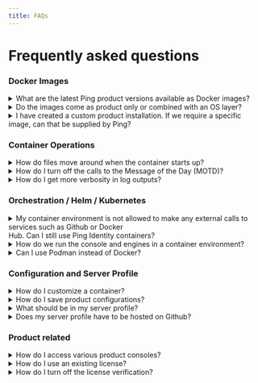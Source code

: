 ```yaml
---
title: FAQs
---
```


# Frequently asked questions

### Docker Images

<details>
  <summary>What are the latest Ping product versions available as Docker images?</summary>

The latest Ping product images are tagged with <mark><b>{RELEASE}-{PRODUCT VERSION}</b></mark>. You can find more information about our latest product images by consulting the <a href="https://devops.pingidentity.com/docker-images/productVersionMatrix/">Product Version matrix</a>.
</details>

<details>
  <summary>Do the images come as product only or combined with an OS layer?</summary>

The DevOps program uses <mark><b>Alpine</b></mark> as its base OS shim for all images. For more information please visit <a href="https://devops.pingidentity.com/docker-images/imageSupport/#supported-os-shim">Supported OS Shim</a>.
</details>

<details>
  <summary>I have created a custom product installation. If we require a specific image, can that be supplied by Ping?
</summary>

We do not provide custom images, but you are welcome to build the image locally with your customized bits. For more information, see <a href="https://devops.pingidentity.com/how-to/buildLocal/">Build Local Images</a>.<br>

It is important to note using a custom image might affect support options and timing.
</details>

### Container Operations

<details>
  <summary>How do files move around when the container starts up?</summary>

To find out how our files are moved at start up, please visit <a href="https://devops.pingidentity.com/reference/config/#file-flowchart-example">File Flowchart</a>.
</details>

<details>
  <summary>How do I turn off the calls to the Message of the Day (MOTD)?</summary>

Set the environment variable in PingBase to: <mark><b>MOTD_URL=""</b></mark>
<p>For more information about the PingBase environment variables, please visit <a href="https://devops.pingidentity.com/docker-images/pingbase/">PingBase</a>.</p>
</details>

<details>
  <summary>How do I get more verbosity in log outputs?</summary>

Set the environment variables in PingBase to: <mark><b>VERBOSE=“true”</b></mark>
<p>For more information about the PingBase environment variables, please visit <a href="https://devops.pingidentity.com/docker-images/pingbase/">PingBase</a></p>
</details>

### Orchestration / Helm / Kubernetes

<details>
  <summary>My container environment is not allowed to make any external calls to services such as Github or Docker <br> Hub. Can I still use Ping Identity containers? </br> </summary>

<p>Yes. This practice is common in production scenarios. To use Ping Identity containers in this situation:</p>

<br>&emsp;1. Use an <a href="https://devops.pingidentity.com/how-to/existingLicense">Existing License</a>.</br>
<br>&emsp;2. Use an empty remote profile <mark><b>SERVER_PROFILE_URL=""</b></mark>.  Optionally, you can build your profile into the image, visit <a href="https://devops.pingidentity.com/how-to/profiles/">Server Profiles</a> for more information.</br>
<br>&emsp;3. Turn off license verification with <mark><b>MUTE_LICENSE_VERIFICATION="true"</b></mark>.</br>
<br>&emsp;4. Turn off calls to the Message of the Day (MOTD) with <mark><b>MOTD_URL=""</b></mark>.</br>
</details>

<details>
  <summary>How do we run the console and engines in a container environment?</summary>

The helm chart supports instantiating both consoles and engines.  Ingress to the consoles would have to be laid out for UI access.
<p>For more information about the Ping's Helm Charts, please visit <a href="https://helm.pingidentity.com/">Ping Helm</a></p>
</details>

<details>
  <summary>Can I use Podman instead of Docker?</summary>

Yes, just like Docker, you will be able to use Podman for container orchestration.
</details>

### Configuration and Server Profile

<details>
  <summary>How do I customize a container?</summary>

There are many ways to customize the container for a Ping product. For example, you can create a customized server profile to save a configuration.
<p>To find more ways on how to customize a container, see <a href="https://devops.pingidentity.com/reference/config/#customizing-the-containers">Customizing Containers</a>.</p>
</details>

<details>
  <summary>How do I save product configurations?</summary>

In order to save configurations, create a server profile and store in a server profile repository.  This repository can be used to pass the configuration into the runtime environment. For help with creating a custom server profile, visit <a href="https://devops.pingidentity.com/how-to/profiles/">Server Profiles</a>.
<p></p>

<p><b>Examples of how to get the profile data from the different products:</b></p>


&emsp; <a href="https://devops.pingidentity.com/how-to/buildPingFederateProfile/">PingFederate</a> Profile
```
curl -k https://localhost:9999/pf-admin-api/v1/bulk/export?includeExternalResources=false \
-u administrator:2FederateM0re \
-H 'X-XSRF-Header: PingFederate' \
-o data.json
```
&emsp; PingAccess Profile
```
curl -k https://localhost:9000/pa-admin-api/v3/config/export \
-u administrator:2FederateM0re \
-H "X-XSRF-Header: PingAccess" \
-o data.json
```
&emsp; <a href="https://devops.pingidentity.com/how-to/buildPingDirectoryProfile/">PingDirectory</a> Profile
```
kubectl exec -it pingdirectory-0 \
-- manage-profile generate-profile \
--profileRoot /tmp/pd.profile
```
</details>

<details>
  <summary>What should be in my server profile?</summary>

For more information about what information should be in the server profile consist, please visit <a href="https://devops.pingidentity.com/how-to/containerAnatomy/">Container Anatomy</a> and <a href="https://devops.pingidentity.com/reference/profileStructures/">Profile Structures</a>.
</details>

<details>
  <summary>Does my server profile have to be hosted on Github?</summary>

No, it can be any <a href="https://devops.pingidentity.com/how-to/profiles/#using-your-github-repository">Public</a> or <a href="https://devops.pingidentity.com/how-to/privateRepos/">Private</a> git repository.
<p>You are also able to use a <a href="https://devops.pingidentity.com/how-to/profiles/#using-local-directories">Local Directory</a> as your repository, which is convenient for testing and development.</p>
</details>

### Product related

<details>
  <summary>How do I access various product consoles?</summary>

For a Helm-deployed stack, there are two basic ways you can access the consoles.
<p></p>

<p>1. PortForward to the pod to access with localhost.</p>
<p>&emsp; <mark><b>kubectl port-forward &#60;podName&#62; &#60;containerPort&#62;:&#60;localPort&#62;</b></mark></p>
2. Using Helm, add the ingress definition in the yaml file in order to access the container with a URL. See <a href="https://devops.pingidentity.com/deployment/deployHelmLocalIngress/#create-ingresses">Creating Ingresses</a>. You must have an ingress controller in your cluster for the ingress to work.
</details>

<details>
  <summary>How do I use an existing license?</summary>

You can mount the license in the container's <mark><b>opt/in</b></mark> directory. Please see <a href="https://devops.pingidentity.com/how-to/existingLicense/">using existing licenses</a> for more information.
</details>

<details>
  <summary>How do I turn off the license verification?</summary>

Set the environment variable in PingBase to: <mark><b>MUTE_LICENSE_VERIFICATION="true"</b></mark>
<p>For more information about the PingBase environment variables, please visit <a href="https://devops.pingidentity.com/docker-images/pingbase/">PingBase</a>.</p>
</details>

